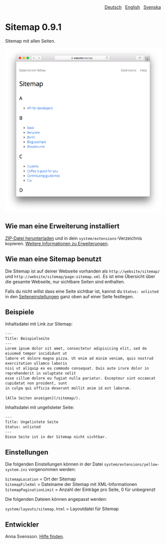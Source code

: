 <p align="right"><a href="README-de.md">Deutsch</a> &nbsp; <a href="README.md">English</a> &nbsp; <a href="README-sv.md">Svenska</a></p>

# Sitemap 0.9.1

Sitemap mit allen Seiten.

<p align="center"><img src="SCREENSHOT.png" alt="Bildschirmfoto"></p>

## Wie man eine Erweiterung installiert

[ZIP-Datei herunterladen](https://github.com/annaesvensson/yellow-sitemap/archive/refs/heads/main.zip) und in dein `system/extensions`-Verzeichnis kopieren. [Weitere Informationen zu Erweiterungen](https://github.com/annaesvensson/yellow-update/tree/main/README-de.md).

## Wie man eine Sitemap benutzt

Die Sitemap ist auf deiner Webseite vorhanden als `http://website/sitemap/` und `http://website/sitemap/page:sitemap.xml`. Es ist eine Übersicht über die gesamte Webseite, nur sichtbare Seiten sind enthalten.

Falls du nicht willst dass eine Seite sichtbar ist, kannst du `Status: unlisted` in den [Seiteneinstellungen](https://github.com/annaesvensson/yellow-core/tree/main/README-de.md#einstellungen-seite) ganz oben auf einer Seite festlegen.

## Beispiele

Inhaltsdatei mit Link zur Sitemap:

    ---
    Title: Beispielseite
    ---
    Lorem ipsum dolor sit amet, consectetur adipisicing elit, sed do eiusmod tempor incididunt ut 
    labore et dolore magna pizza. Ut enim ad minim veniam, quis nostrud exercitation ullamco laboris 
    nisi ut aliquip ex ea commodo consequat. Duis aute irure dolor in reprehenderit in voluptate velit 
    esse cillum dolore eu fugiat nulla pariatur. Excepteur sint occaecat cupidatat non proident, sunt 
    in culpa qui officia deserunt mollit anim id est laborum.
    
    [Alle Seiten anzeigen](/sitemap/).

Inhaltsdatei mit ungelisteter Seite:

    ---
    Title: Ungelistete Seite
    Status: unlisted
    ---
    Diese Seite ist in der Sitemap nicht sichtbar.

## Einstellungen

Die folgenden Einstellungen können in der Datei `system/extensions/yellow-system.ini` vorgenommen werden:

`SitemapLocation` = Ort der Sitemap  
`SitemapFileXml` = Dateiname der Sitemap mit XML-Informationen  
`SitemapPaginationLimit` = Anzahl der Einträge pro Seite, 0 für unbegrenzt  

Die folgenden Dateien können angepasst werden:

`system/layouts/sitemap.html` = Layoutdatei für Sitemap  

## Entwickler

Anna Svensson. [Hilfe finden](https://datenstrom.se/de/yellow/help/).
